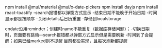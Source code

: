 
npm install @mui/material @mui/x-date-pickers
npm install dayjs
npm install react-toastify
-search报错都以弹窗方式显示
-结束日期不能晚于开始日期
-时间显示都是按顺序
-关闭details后日历重置
-存储到localstorage

endate没用reminder；创建时name不能重复（数据库存储问题）；-切换日期时，页面要有跳动--search报错都以弹窗方式显示但是需要刷新
-时间到了会提醒；如果已经marked则不提醒 目前都没实现，且每次刷新都提醒